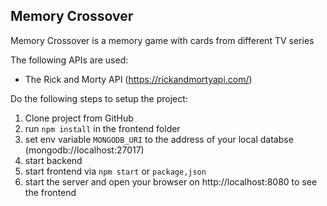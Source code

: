 ## Memory Crossover

Memory Crossover is a memory game with cards from different TV series

The following APIs are used:
- The Rick and Morty API (https://rickandmortyapi.com/)

Do the following steps to setup the project:

1. Clone project from GitHub
2. run `npm install` in the frontend folder
3. set env variable `MONGODB_URI` to the address of your local databse (mongodb://localhost:27017)
4. start backend
5. start frontend via `npm start` or `package,json`
6. start the server and open your browser on http://localhost:8080 to see the frontend